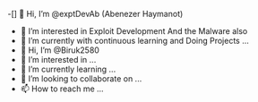 -[]  👋 Hi, I’m @exptDevAb (Abenezer Haymanot)
- 👀 I’m interested in Exploit Development And the Malware also 
- 🌱 I’m currently with continuous learning and Doing Projects ...
- 👋 Hi, I’m @Biruk2580
- 👀 I’m interested in ...
- 🌱 I’m currently learning ...
- 💞️ I’m looking to collaborate on ...
- 📫 How to reach me ...
<!---
exptDevAb/exptDevAb is a ✨ special ✨ repository because its `README.md` (this file) appears on your GitHub profile.
You can click the Preview link to take a look at your changes.
--->
